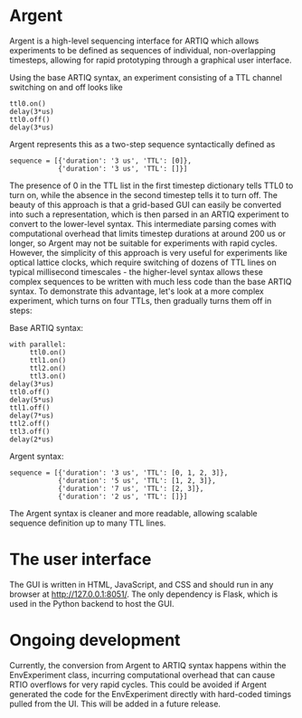 # Argent
Argent is a high-level sequencing interface for ARTIQ which allows experiments to be defined as sequences of individual, non-overlapping timesteps, allowing for rapid prototyping through a graphical user interface.

Using the base ARTIQ syntax, an experiment consisting of a TTL channel switching on and off looks like 
``` 
ttl0.on()
delay(3*us)
ttl0.off() 
delay(3*us)
```
Argent represents this as a two-step sequence syntactically defined as
``` 
sequence = [{'duration': '3 us', 'TTL': [0]}, 
            {'duration': '3 us', 'TTL': []}]
```
The presence of 0 in the TTL list in the first timestep dictionary tells TTL0 to turn on, while the absence in the second timestep tells it to turn off. The beauty of this approach is that a grid-based GUI can easily be converted into such a representation, which is then parsed in an ARTIQ experiment to convert to the lower-level syntax. This intermediate parsing comes with computational overhead that limits timestep durations at around 200 us or longer, so Argent may not be suitable for experiments with rapid cycles. However, the simplicity of this approach is very useful for experiments like optical lattice clocks, which require switching of dozens of TTL lines on typical millisecond timescales - the higher-level syntax allows these complex sequences to be written with much less code than the base ARTIQ syntax. To demonstrate this advantage, let's look at a more complex experiment, which turns on four TTLs, then gradually turns them off in steps:

Base ARTIQ syntax:
``` 
with parallel:
     ttl0.on()
     ttl1.on()
     ttl2.on()
     ttl3.on()
delay(3*us)
ttl0.off() 
delay(5*us)
ttl1.off()
delay(7*us)
ttl2.off()
ttl3.off()
delay(2*us)
```
Argent syntax:
``` 
sequence = [{'duration': '3 us', 'TTL': [0, 1, 2, 3]}, 
            {'duration': '5 us', 'TTL': [1, 2, 3]},
            {'duration': '7 us', 'TTL': [2, 3]},
            {'duration': '2 us', 'TTL': []}]
```
The Argent syntax is cleaner and more readable, allowing scalable sequence definition up to many TTL lines.

# The user interface
The GUI is written in HTML, JavaScript, and CSS and should run in any browser at http://127.0.0.1:8051/. The only dependency is Flask, which is used in the Python backend to host the GUI.

# Ongoing development
Currently, the conversion from Argent to ARTIQ syntax happens within the EnvExperiment class, incurring computational overhead that can cause RTIO overflows for very rapid cycles. This could be avoided if Argent generated the code for the EnvExperiment directly with hard-coded timings pulled from the UI. This will be added in a future release.
